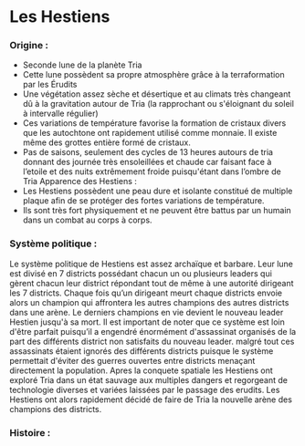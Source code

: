 # Les Hestiens

### Origine :
* Seconde lune de la planète Tria
* Cette lune possèdent sa propre atmosphère grâce à la terraformation par les Érudits
* Une végétation assez sèche et désertique et au climats très changeant dû à la gravitation autour de Tria (la rapprochant ou s'éloignant du soleil à intervalle régulier)
* Ces variations de température favorise la formation de cristaux divers que les autochtone ont rapidement utilisé comme monnaie. Il existe même des grottes entière formé de cristaux.
* Pas de saisons, seulement des cycles de 13 heures autours de tria donnant des journée très ensoleillées et chaude car faisant face à l’etoile et des nuits extrêmement froide puisqu'étant dans l’ombre de Tria
Apparence des Hestiens :
* Les Hestiens possèdent une peau dure et isolante constitué de multiple plaque afin de se protéger des fortes variations de température.
* Ils sont très fort physiquement et ne peuvent être battus par un humain dans un combat au corps à corps.
### Système politique :
Le système politique de Hestiens est assez archaïque et barbare. Leur lune est divisé en 7 districts possédant chacun un ou plusieurs leaders qui gèrent chacun leur district répondant tout de même à une autorité dirigeant les 7 districts. Chaque fois qu’un dirigeant meurt chaque districts envoie alors un champion qui affrontera les autres champions des autres districts dans une arène. Le derniers champions en vie devient le nouveau leader Hestien jusqu'à sa mort. Il est important de noter que ce système est loin d'être parfait puisqu’il a engendré énormément d'assassinat organisés de la part des différents district non satisfaits du nouveau leader. malgré tout ces assassinats étaient ignorés des différents districts puisque le système permettait d'éviter des guerres ouvertes entre districts menaçant directement la population. Apres la conquete spatiale les Hestiens ont exploré Tria dans un état sauvage aux multiples dangers et regorgeant de technologie diverses et variées laissées par le passage des erudits. Les Hestiens ont alors rapidement décidé de faire de Tria la nouvelle arène des champions des districts.
### Histoire :
